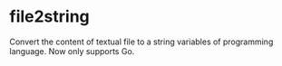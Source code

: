 # file2string
Convert the content of textual file to a string variables of programming language. Now only supports Go.
